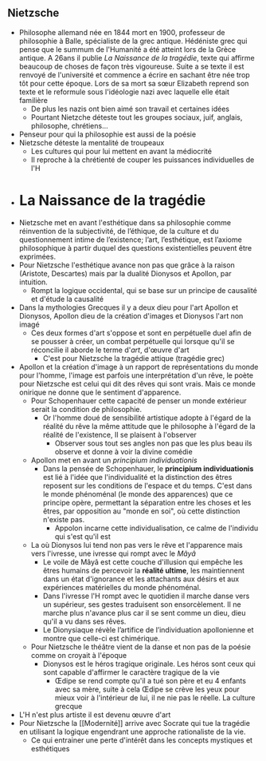 ## Nietzsche
- Philosophe allemand née en 1844 mort en 1900, professeur de philosophie à Balle, spécialiste de la grec antique. Hédéniste grec qui pense que le summum de l'Humanité a été atteint lors de la Grèce antique. A 26ans il publie *La Naissance de la tragédie*, texte qui affirme beaucoup de choses de façon très vigoureuse. Suite a se texte il est renvoyé de l'université et commence a écrire en sachant être née trop tôt pour cette époque. Lors de sa mort sa sœur Elizabeth reprend son texte et le reformule sous l'idéologie nazi avec laquelle elle était familière
	- De plus les nazis ont bien aimé son travail et certaines idées
	- Pourtant Nietzche déteste tout les groupes sociaux, juif, anglais, philosophe, chrétiens...
- Penseur pour qui la philosophie est aussi de la poésie
- Nietzsche déteste la mentalité de troupeaux
	- Les cultures qui pour lui mettent en avant la médiocrité
	- Il reproche à la chrétienté de couper les puissances individuelles de l'H
- # La Naissance de la tragédie
- Nietzsche met en avant l'esthétique dans sa philosophie comme réinvention de la subjectivité, de l’éthique, de la culture et du questionnement intime de l’existence; l’art, l’esthétique, est l’axiome philosophique à partir duquel des questions existentielles peuvent être exprimées.
- Pour Nietzsche l'esthétique avance non pas que grâce à la raison (Aristote, Descartes) mais par la dualité Dionysos et Apollon, par intuition.
	- Rompt la logique occidental, qui se base sur un principe de causalité et d'étude la causalité
- Dans la mythologies Grecques il y a deux dieu pour l'art Apollon et Dionysos, Apollon dieu de la création d'images et Dionysos l'art non imagé
	- Ces deux formes d'art s'oppose et sont en perpétuelle duel afin de se pousser à créer, un combat perpétuelle qui lorsque qu'il se réconcilie il aborde le terme d'*art*, d'œuvre d'art
		- C'est pour Nietzsche la tragédie attique (tragédie grec)
- Apollon et la création d'image à un rapport de représentations du monde pour l'homme, l'image est parfois une interprétation d'un rêve, le poète pour Nietzsche est celui qui dit des rêves qui sont vrais. Mais ce monde onirique ne donne que le sentiment d'apparence.
	- Pour Schopenhauer cette capacité de penser un monde extérieur serait la condition de philosophie.
		- Or l'homme doué de sensibilité artistique adopte à l'égard de la réalité du rêve la même attitude que
		  le philosophe à l'égard de la réalité de l'existence, Il se plaisent à l'observer
			- Observer sous tout ses angles non pas que les plus beau ils observe et donne à voir la divine comédie
	- Apollon met en avant un *principium individuationis*
		- Dans la pensée de Schopenhauer, le **principium individuationis** est lié à l'idée que l'individualité et la distinction des êtres reposent sur les conditions de l'espace et du temps. C'est dans le monde phénoménal (le monde des apparences) que ce principe opère, permettant la séparation entre les choses et les êtres, par opposition au "monde en soi", où cette distinction n'existe pas.
			- Appolon incarne cette individualisation, ce calme de l'individu qui s'est qu'il est
	- La où Dionysos lui tend non pas vers le rêve et l'apparence mais vers l'ivresse, une ivresse qui rompt avec le *Mâyâ*
		- Le voile de Mâyâ est cette couche d'illusion qui empêche les êtres humains de percevoir la **réalité ultime**, les maintiennent dans un état d'ignorance et les attachants aux désirs et aux expériences matérielles du monde phénoménal.
		- Dans l'ivresse l'H rompt avec le quotidien il marche danse vers un supérieur, ses gestes traduisent son ensorcèlement. Il ne marche plus n'avance plus car il se sent comme un dieu, dieu qu'il a vu dans ses rêves.
		- Le Dionysiaque révèle l’artifice de l’individuation apollonienne et montre que celle-ci est chimérique.
	- Pour Nietzsche le théâtre vient de la danse et non pas de la poésie comme on croyait à l'époque
		- Dionysos est le héros tragique originale. Les héros sont ceux qui sont capable d'affirmer le caractère tragique de la vie
			- Œdipe se rend compte qu'il a tué son père et eu 4 enfants avec sa mère, suite à cela Œdipe se crève les yeux pour mieux voir à l'intérieur de lui, il ne nie pas le réelle. La culture grecque
- L'H n'est plus artiste il est devenu œuvre d'art
- Pour Nietzsche la [[Modernité]] arrive avec Socrate qui tue la tragédie en utilisant la logique engendrant une approche rationaliste de la vie.
	- Ce qui entrainer une perte d'intérêt dans les concepts mystiques et esthétiques